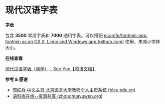 #  现代汉语字表

**字表**

包含 **3500** 常用字表和 **7000** 通用字表。可以搭配 [ecomfe/fontmin-app: fontmin as an OS X, Linux and Windows app (github.com)](https://github.com/ecomfe/fontmin-app) 使用，来减小字体大小。

**在线查看**

[现代汉语字表（简体） - See Yue【腾讯文档】](https://docs.qq.com/s/HsIXd3Eu47gZP0g4bz_XdG) 

**参考 & 感谢**

- [邢红兵 中文主页 北京语言大学教师个人主页系统 (blcu.edu.cn)](https://faculty.blcu.edu.cn/xinghb/zh_CN/article/167473/content/1045.htm) 
- [语料库在线--资源共享 (zhonghuayuwen.org)](http://corpus.zhonghuayuwen.org/Resources.aspx) 

